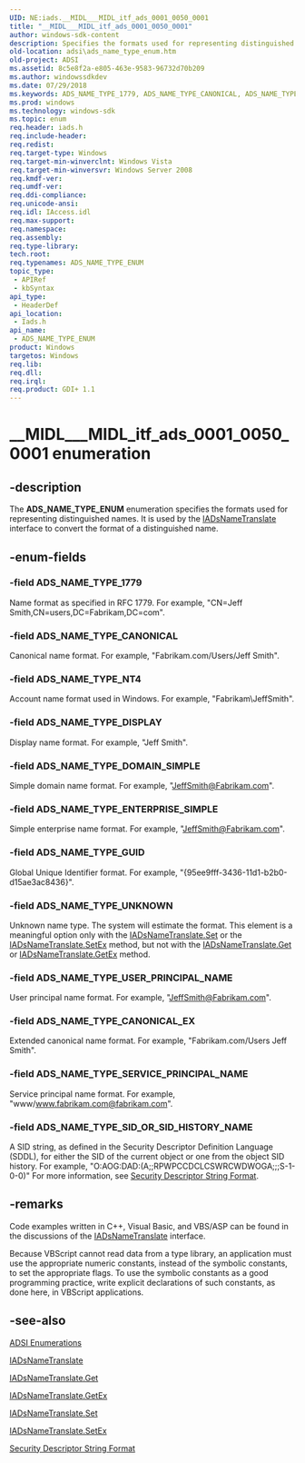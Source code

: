```yaml
---
UID: NE:iads.__MIDL___MIDL_itf_ads_0001_0050_0001
title: "__MIDL___MIDL_itf_ads_0001_0050_0001"
author: windows-sdk-content
description: Specifies the formats used for representing distinguished names.
old-location: adsi\ads_name_type_enum.htm
old-project: ADSI
ms.assetid: 8c5e8f2a-e805-463e-9583-96732d70b209
ms.author: windowssdkdev
ms.date: 07/29/2018
ms.keywords: ADS_NAME_TYPE_1779, ADS_NAME_TYPE_CANONICAL, ADS_NAME_TYPE_CANONICAL_EX, ADS_NAME_TYPE_DISPLAY, ADS_NAME_TYPE_DOMAIN_SIMPLE, ADS_NAME_TYPE_ENTERPRISE_SIMPLE, ADS_NAME_TYPE_ENUM, ADS_NAME_TYPE_ENUM enumeration [ADSI], ADS_NAME_TYPE_GUID, ADS_NAME_TYPE_NT4, ADS_NAME_TYPE_SERVICE_PRINCIPAL_NAME, ADS_NAME_TYPE_SID_OR_SID_HISTORY_NAME, ADS_NAME_TYPE_UNKNOWN, ADS_NAME_TYPE_USER_PRINCIPAL_NAME, __MIDL___MIDL_itf_ads_0001_0050_0001, _ds_ads_name_type_enum, adsi.ads__name__type__enum, adsi.ads_name_type_enum, iads/ADS_NAME_TYPE_1779, iads/ADS_NAME_TYPE_CANONICAL, iads/ADS_NAME_TYPE_CANONICAL_EX, iads/ADS_NAME_TYPE_DISPLAY, iads/ADS_NAME_TYPE_DOMAIN_SIMPLE, iads/ADS_NAME_TYPE_ENTERPRISE_SIMPLE, iads/ADS_NAME_TYPE_ENUM, iads/ADS_NAME_TYPE_GUID, iads/ADS_NAME_TYPE_NT4, iads/ADS_NAME_TYPE_SERVICE_PRINCIPAL_NAME, iads/ADS_NAME_TYPE_SID_OR_SID_HISTORY_NAME, iads/ADS_NAME_TYPE_UNKNOWN, iads/ADS_NAME_TYPE_USER_PRINCIPAL_NAME
ms.prod: windows
ms.technology: windows-sdk
ms.topic: enum
req.header: iads.h
req.include-header: 
req.redist: 
req.target-type: Windows
req.target-min-winverclnt: Windows Vista
req.target-min-winversvr: Windows Server 2008
req.kmdf-ver: 
req.umdf-ver: 
req.ddi-compliance: 
req.unicode-ansi: 
req.idl: IAccess.idl
req.max-support: 
req.namespace: 
req.assembly: 
req.type-library: 
tech.root: 
req.typenames: ADS_NAME_TYPE_ENUM
topic_type:
 - APIRef
 - kbSyntax
api_type:
 - HeaderDef
api_location:
 - Iads.h
api_name:
 - ADS_NAME_TYPE_ENUM
product: Windows
targetos: Windows
req.lib: 
req.dll: 
req.irql: 
req.product: GDI+ 1.1
---
```


# __MIDL___MIDL_itf_ads_0001_0050_0001 enumeration


## -description


The <b>ADS_NAME_TYPE_ENUM</b> enumeration specifies the formats used for representing distinguished names. It is used by the  <a href="https://msdn.microsoft.com/3d8baeb1-0edc-4648-8691-6ea4dcfd8f62">IADsNameTranslate</a> interface to convert the format of a distinguished name.


## -enum-fields




### -field ADS_NAME_TYPE_1779

Name format as specified in RFC 1779. For example, "CN=Jeff Smith,CN=users,DC=Fabrikam,DC=com".


### -field ADS_NAME_TYPE_CANONICAL

Canonical name format. For example, "Fabrikam.com/Users/Jeff Smith".


### -field ADS_NAME_TYPE_NT4

Account name format used in Windows. For example, "Fabrikam\JeffSmith".


### -field ADS_NAME_TYPE_DISPLAY

Display name format. For example, "Jeff Smith".


### -field ADS_NAME_TYPE_DOMAIN_SIMPLE

Simple domain name format. For example, "JeffSmith@Fabrikam.com".


### -field ADS_NAME_TYPE_ENTERPRISE_SIMPLE

Simple enterprise name format. For example, "JeffSmith@Fabrikam.com".


### -field ADS_NAME_TYPE_GUID

Global Unique Identifier format. For example, "{95ee9fff-3436-11d1-b2b0-d15ae3ac8436}".


### -field ADS_NAME_TYPE_UNKNOWN

Unknown name type. The system will estimate the format. This element is a meaningful option only with the <a href="https://msdn.microsoft.com/1c126333-3d5c-4ba3-8c66-de778e26488f">IADsNameTranslate.Set</a> or the <a href="https://msdn.microsoft.com/e8a5014e-d848-46b7-a336-7801ff1f6b08">IADsNameTranslate.SetEx</a> method, but not with the <a href="https://msdn.microsoft.com/6c8246a9-657e-4db1-ae8f-d9c0a2d41397">IADsNameTranslate.Get</a> or <a href="https://msdn.microsoft.com/01c4fc79-ed5b-4a24-9b97-25b4095a9c8f">IADsNameTranslate.GetEx</a> method.


### -field ADS_NAME_TYPE_USER_PRINCIPAL_NAME

User principal name format. For example, "JeffSmith@Fabrikam.com".


### -field ADS_NAME_TYPE_CANONICAL_EX

Extended canonical name format. For example, "Fabrikam.com/Users Jeff Smith".


### -field ADS_NAME_TYPE_SERVICE_PRINCIPAL_NAME

Service principal name format. For example, "www/www.fabrikam.com@fabrikam.com".


### -field ADS_NAME_TYPE_SID_OR_SID_HISTORY_NAME

A SID string, as defined in the Security Descriptor Definition Language (SDDL), for either the SID of the current object or one from the object SID history. For example, "O:AOG:DAD:(A;;RPWPCCDCLCSWRCWDWOGA;;;S-1-0-0)" For more information, see  <a href="https://msdn.microsoft.com/0a226629-084c-40c5-bdd4-ad7355c807cf">Security Descriptor String Format</a>.


## -remarks



Code examples written in C++, Visual Basic, and VBS/ASP can be found in the discussions of the <a href="https://msdn.microsoft.com/3d8baeb1-0edc-4648-8691-6ea4dcfd8f62">IADsNameTranslate</a> interface.

Because VBScript cannot read data from a type library, an application must use the appropriate numeric constants, instead of the symbolic constants, to set the appropriate flags. To use the symbolic constants as a good programming practice, write explicit declarations of such constants, as done here, in  VBScript applications.




## -see-also




<a href="https://msdn.microsoft.com/f0ad5ce5-742d-40dc-ac5a-31d779e40bfd">ADSI
    Enumerations</a>



<a href="https://msdn.microsoft.com/3d8baeb1-0edc-4648-8691-6ea4dcfd8f62">IADsNameTranslate</a>



<a href="https://msdn.microsoft.com/6c8246a9-657e-4db1-ae8f-d9c0a2d41397">IADsNameTranslate.Get</a>



<a href="https://msdn.microsoft.com/01c4fc79-ed5b-4a24-9b97-25b4095a9c8f">IADsNameTranslate.GetEx</a>



<a href="https://msdn.microsoft.com/1c126333-3d5c-4ba3-8c66-de778e26488f">IADsNameTranslate.Set</a>



<a href="https://msdn.microsoft.com/e8a5014e-d848-46b7-a336-7801ff1f6b08">IADsNameTranslate.SetEx</a>



<a href="https://msdn.microsoft.com/0a226629-084c-40c5-bdd4-ad7355c807cf">Security Descriptor String Format</a>
 

 

